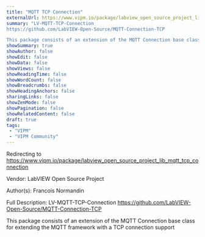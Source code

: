 ```yaml
---
title: "MQTT TCP Connection"
externalUrl: https://www.vipm.io/package/labview_open_source_project_lib_mqtt_tcp_connection
summary: "LV-MQTT-TCP-Connection
https://github.com/LabVIEW-Open-Source/MQTT-Connection-TCP

This package consists of an extension of the MQTT Connection base class for extending the MQTT framework with a TCP connection support."
showSummary: true
showAuthor: false
showEdit: false
showData: false
showViews: false
showReadingTime: false
showWordCount: false
showBreadcrumbs: false
showHeadingAnchors: false
sharingLinks: false
showZenMode: false
showPagination: false
showRelatedContent: false
draft: true
tags:
 - "VIPM"
 - "VIPM Community"
---
```


Redirecting to https://www.vipm.io/package/labview_open_source_project_lib_mqtt_tcp_connection

Vendor: LabVIEW Open Source Project

Author(s): Francois Normandin
 
Full Description:
LV-MQTT-TCP-Connection
https://github.com/LabVIEW-Open-Source/MQTT-Connection-TCP

This package consists of an extension of the MQTT Connection base class for extending the MQTT framework with a TCP connection support